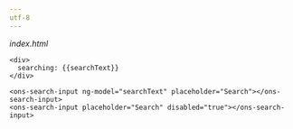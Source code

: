 ```yaml
---
utf-8
---
```


*index.html*

    <div>
      searching: {{searchText}}
    </div>

    <ons-search-input ng-model="searchText" placeholder="Search"></ons-search-input>
    <ons-search-input placeholder="Search" disabled="true"></ons-search-input>
  